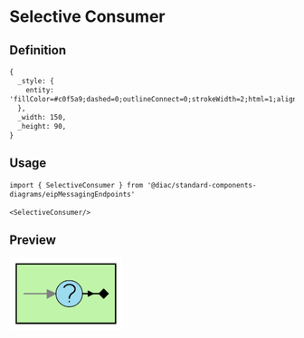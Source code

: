 # Selective Consumer

## Definition

```
{
  _style: { 
    entity: 'fillColor=#c0f5a9;dashed=0;outlineConnect=0;strokeWidth=2;html=1;align=center;fontSize=8;verticalLabelPosition=bottom;verticalAlign=top;shape=mxgraph.eip.selective_consumer;',
  },
  _width: 150,
  _height: 90,
}
```

## Usage

```
import { SelectiveConsumer } from '@diac/standard-components-diagrams/eipMessagingEndpoints'

<SelectiveConsumer/>
```

## Preview

<img src="./selective-consumer.png" width="200"/>
